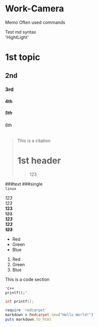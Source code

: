 # Work-Camera
Memo Often used commands


Test md syntax  
'HightLight'  
# 1st topic  
## 2nd  
### 3rd  
#### 4th  
##### 5th  
###### 6th  

> This is a citation  
>  # 1st header
>  > 123  
>  >  
###text ###single  
`linux`


*123*  
_123_  
**123**  
~~123~~  
***123***  
___123___  
***~~123~~***  



* Red  
* Green  
* Blue  

1. Red  
2. Green
3. Blue

This is a code section  

    'C++
    printf();'  
    
```c  
int printf();  
```  


```ruby
require 'redcarpet'
markdown = Redcarpet.new("Hello World!")
puts markdown.to_html
```

